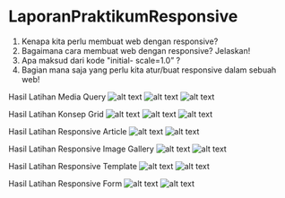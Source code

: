# LaporanPraktikumResponsive
1. Kenapa kita perlu membuat web dengan responsive?
2. Bagaimana cara membuat web dengan responsive? Jelaskan!
3. Apa maksud dari kode "initial- scale=1.0” ?
4. Bagian mana saja yang perlu kita atur/buat responsive dalam sebuah web!

Hasil Latihan Media Query
![alt text](https://github.com/rashadandredi/LaporanPraktikumResponsive/blob/master/hasil/11.PNG)
![alt text](https://github.com/rashadandredi/LaporanPraktikumResponsive/blob/master/hasil/12.PNG)
![alt text](https://github.com/rashadandredi/LaporanPraktikumResponsive/blob/master/hasil/13.PNG)

Hasil Latihan Konsep Grid
![alt text](https://github.com/rashadandredi/LaporanPraktikumResponsive/blob/master/hasil/21.PNG)
![alt text](https://github.com/rashadandredi/LaporanPraktikumResponsive/blob/master/hasil/22.PNG)
![alt text](https://github.com/rashadandredi/LaporanPraktikumResponsive/blob/master/hasil/23.PNG)

Hasil Latihan Responsive Article
![alt text](https://github.com/rashadandredi/LaporanPraktikumResponsive/blob/master/hasil/31.PNG)
![alt text](https://github.com/rashadandredi/LaporanPraktikumResponsive/blob/master/hasil/32.PNG)

Hasil Latihan Responsive Image Gallery
![alt text](https://github.com/rashadandredi/LaporanPraktikumResponsive/blob/master/hasil/41.PNG)
![alt text](https://github.com/rashadandredi/LaporanPraktikumResponsive/blob/master/hasil/42.PNG)

Hasil Latihan Responsive Template
![alt text](https://github.com/rashadandredi/LaporanPraktikumResponsive/blob/master/hasil/51.PNG)
![alt text](https://github.com/rashadandredi/LaporanPraktikumResponsive/blob/master/hasil/52.PNG)

Hasil Latihan Responsive Form
![alt text](https://github.com/rashadandredi/LaporanPraktikumResponsive/blob/master/hasil/61.PNG)
![alt text](https://github.com/rashadandredi/LaporanPraktikumResponsive/blob/master/hasil/61.PNG)
